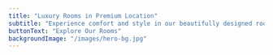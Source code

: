 ```yaml
---
title: "Luxury Rooms in Premium Location"
subtitle: "Experience comfort and style in our beautifully designed rooms"
buttonText: "Explore Our Rooms"
backgroundImage: "/images/hero-bg.jpg"
---
```

